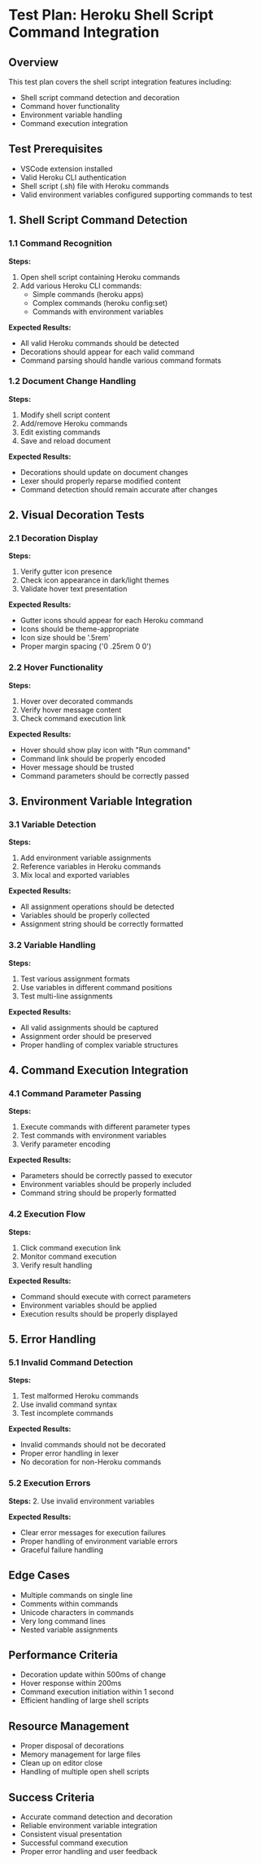 # Test Plan: Heroku Shell Script Command Integration

## Overview

This test plan covers the shell script integration features including:

- Shell script command detection and decoration
- Command hover functionality
- Environment variable handling
- Command execution integration

## Test Prerequisites

- VSCode extension installed
- Valid Heroku CLI authentication
- Shell script (.sh) file with Heroku commands
- Valid environment variables configured supporting commands to test

## 1. Shell Script Command Detection

### 1.1 Command Recognition

**Steps:**

1. Open shell script containing Heroku commands
2. Add various Heroku CLI commands:
   - Simple commands (heroku apps)
   - Complex commands (heroku config:set)
   - Commands with environment variables

**Expected Results:**

- All valid Heroku commands should be detected
- Decorations should appear for each valid command
- Command parsing should handle various command formats

### 1.2 Document Change Handling

**Steps:**

1. Modify shell script content
2. Add/remove Heroku commands
3. Edit existing commands
4. Save and reload document

**Expected Results:**

- Decorations should update on document changes
- Lexer should properly reparse modified content
- Command detection should remain accurate after changes

## 2. Visual Decoration Tests

### 2.1 Decoration Display

**Steps:**

1. Verify gutter icon presence
2. Check icon appearance in dark/light themes
3. Validate hover text presentation

**Expected Results:**

- Gutter icons should appear for each Heroku command
- Icons should be theme-appropriate
- Icon size should be '.5rem'
- Proper margin spacing ('0 .25rem 0 0')

### 2.2 Hover Functionality

**Steps:**

1. Hover over decorated commands
2. Verify hover message content
3. Check command execution link

**Expected Results:**

- Hover should show play icon with "Run command"
- Command link should be properly encoded
- Hover message should be trusted
- Command parameters should be correctly passed

## 3. Environment Variable Integration

### 3.1 Variable Detection

**Steps:**

1. Add environment variable assignments
2. Reference variables in Heroku commands
3. Mix local and exported variables

**Expected Results:**

- All assignment operations should be detected
- Variables should be properly collected
- Assignment string should be correctly formatted

### 3.2 Variable Handling

**Steps:**

1. Test various assignment formats
2. Use variables in different command positions
3. Test multi-line assignments

**Expected Results:**

- All valid assignments should be captured
- Assignment order should be preserved
- Proper handling of complex variable structures

## 4. Command Execution Integration

### 4.1 Command Parameter Passing

**Steps:**

1. Execute commands with different parameter types
2. Test commands with environment variables
3. Verify parameter encoding

**Expected Results:**

- Parameters should be correctly passed to executor
- Environment variables should be properly included
- Command string should be properly formatted

### 4.2 Execution Flow

**Steps:**

1. Click command execution link
2. Monitor command execution
3. Verify result handling

**Expected Results:**

- Command should execute with correct parameters
- Environment variables should be applied
- Execution results should be properly displayed

## 5. Error Handling

### 5.1 Invalid Command Detection

**Steps:**

1. Test malformed Heroku commands
2. Use invalid command syntax
3. Test incomplete commands

**Expected Results:**

- Invalid commands should not be decorated
- Proper error handling in lexer
- No decoration for non-Heroku commands

### 5.2 Execution Errors

**Steps:** 2. Use invalid environment variables

**Expected Results:**

- Clear error messages for execution failures
- Proper handling of environment variable errors
- Graceful failure handling

## Edge Cases

- Multiple commands on single line
- Comments within commands
- Unicode characters in commands
- Very long command lines
- Nested variable assignments

## Performance Criteria

- Decoration update within 500ms of change
- Hover response within 200ms
- Command execution initiation within 1 second
- Efficient handling of large shell scripts

## Resource Management

- Proper disposal of decorations
- Memory management for large files
- Clean up on editor close
- Handling of multiple open shell scripts

## Success Criteria

- Accurate command detection and decoration
- Reliable environment variable integration
- Consistent visual presentation
- Successful command execution
- Proper error handling and user feedback
